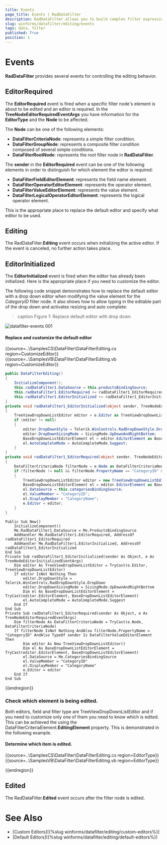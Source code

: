 ```yaml
---
title: Events
page_title: Events | RadDataFilter
description: RadDataFilter allows you to build complex filter expressions based on the data and collection type of the source fields.  
slug: winforms/datafilter/editing/events
tags: data, filter
published: True
position: 1
---
```


# Events

**RadDataFilter** provides several events for controlling the editing behavior. 

## EditorRequired

The **EditorRequired** event is fired when a specific filter node's element is about to be edited and an editor is required. In the **TreeNodeEditorRequiredEventArgs** you have information for the **EditorType** and the **Node** to be affected. 

The **Node** can be one of the following elements:

* **DataFilterCriteriaNode**: represents a simple filter condition.
* **DataFilterGroupNode**: represents a composite filter condition composed of several simple conditions.
* **DataFilterRootNode**: represents the root filter node in **RadDataFilter**.

The **sender** in the **EditorRequired** event can be one of the following elements in order to distinguish for which element the editor is required:

* **DataFilterFieldEditorElement**: represents the field name element.
* **DataFilterOperatorEditorElement**: represents the operator element.
* **DataFilterValueEditorElement**: represents the value element. 
* **DataFilterLogicalOperatorEditorElement**: represents the logical operator element.

This is the appropriate place to replace the default editor and specify what editor to be used.

## Editing

The RadDataFilter.**Editing** event occurs when initializing the active editor. If the event is canceled, no further action takes place.

## EditorInitialized

The **EditorInitialized** event is fired when the editor has already been initialized. Here is the appropriate place if you need to customize the editor.

The following code snippet demonstrates how to replace the default editor with a drop down editor when modifying the value element for the *CategoryID* filter node. It also shows how to allow typing in the editable part of the drop down and activates resizing and auto complete:

>caption Figure 1: Replace default editor with drop down

![datafilter-events 001](images/datafilter-events001.png)

#### Replace and customize the default editor

{{source=..\SamplesCS\DataFilter\DataFilterEditing.cs region=CustomizeEditor}} 
{{source=..\SamplesVB\DataFilter\DataFilterEditing.vb region=CustomizeEditor}}

````C#
public DataFilterEditing()
{
    InitializeComponent();
    this.radDataFilter1.DataSource = this.productsBindingSource;
    this.radDataFilter1.EditorRequired += radDataFilter1_EditorRequired;
    this.radDataFilter1.EditorInitialized += radDataFilter1_EditorInitialized;
}
private void radDataFilter1_EditorInitialized(object sender, TreeNodeEditorInitializedEventArgs e)
{
    TreeViewDropDownListEditor editor = e.Editor as TreeViewDropDownListEditor;
    if (editor != null)
    {
        editor.DropDownStyle = Telerik.WinControls.RadDropDownStyle.DropDown;
        editor.DropDownSizingMode = SizingMode.UpDownAndRightBottom;
        BaseDropDownListEditorElement el = editor.EditorElement as BaseDropDownListEditorElement;
        el.AutoCompleteMode = AutoCompleteMode.Suggest;
    }
}
private void radDataFilter1_EditorRequired(object sender, TreeNodeEditorRequiredEventArgs e)
{
    DataFilterCriteriaNode filterNode = e.Node as DataFilterCriteriaNode;
    if (filterNode != null && filterNode.PropertyName == "CategoryID" && sender is DataFilterValueEditorElement)
    {
        TreeViewDropDownListEditor editor = new TreeViewDropDownListEditor();
        BaseDropDownListEditorElement el = editor.EditorElement as BaseDropDownListEditorElement;
        el.DataSource = this.categoriesBindingSource;
        el.ValueMember = "CategoryID";
        el.DisplayMember = "CategoryName";
        e.Editor = editor;
    }
}

````
````VB.NET
Public Sub New()
    InitializeComponent()
    Me.RadDataFilter1.DataSource = Me.ProductsBindingSource
    AddHandler Me.RadDataFilter1.EditorRequired, AddressOf radDataFilter1_EditorRequired
    AddHandler Me.RadDataFilter1.EditorInitialized, AddressOf radDataFilter1_EditorInitialized
End Sub
Private Sub radDataFilter1_EditorInitialized(sender As Object, e As TreeNodeEditorInitializedEventArgs)
    Dim editor As TreeViewDropDownListEditor = TryCast(e.Editor, TreeViewDropDownListEditor)
    If editor IsNot Nothing Then
        editor.DropDownStyle = Telerik.WinControls.RadDropDownStyle.DropDown
        editor.DropDownSizingMode = SizingMode.UpDownAndRightBottom
        Dim el As BaseDropDownListEditorElement = TryCast(editor.EditorElement, BaseDropDownListEditorElement)
        el.AutoCompleteMode = AutoCompleteMode.Suggest
    End If
End Sub
Private Sub radDataFilter1_EditorRequired(sender As Object, e As TreeNodeEditorRequiredEventArgs)
    Dim filterNode As DataFilterCriteriaNode = TryCast(e.Node, DataFilterCriteriaNode)
    If filterNode IsNot Nothing AndAlso filterNode.PropertyName = "CategoryID" AndAlso TypeOf sender Is DataFilterValueEditorElement Then
        Dim editor As New TreeViewDropDownListEditor()
        Dim el As BaseDropDownListEditorElement = TryCast(editor.EditorElement, BaseDropDownListEditorElement)
        el.DataSource = Me.CategoriesBindingSource
        el.ValueMember = "CategoryID"
        el.DisplayMember = "CategoryName"
        e.Editor = editor
    End If
End Sub

```` 

{{endregion}}

### Check which element is being edited.

Both editors, field and filter type are TreeViewDropDownListEditor and if you need to customize only one of them you need to know which is edited. This can be achieved the using the DataFilterCriteriaElement.__EditingElement__ property. This is demonstrated in the following example. 

#### Determine which item is edited. 

{{source=..\SamplesCS\DataFilter\DataFilterEditing.cs region=EditorType}} 
{{source=..\SamplesVB\DataFilter\DataFilterEditing.vb region=EditorType}}


{{endregion}}


## Edited

The RadDataFilter.**Edited** event occurs after the filter node is edited.

# See Also

* [Custom Editors]({%slug winforms/datafilter/editing/custom-editors%})	
* [Default Editors]({%slug winforms/datafilter/editing/default-editors%})	